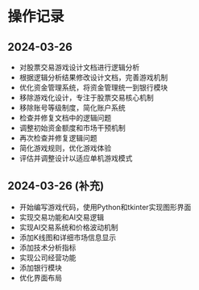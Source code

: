 # 操作记录

## 2024-03-26
- 对股票交易游戏设计文档进行逻辑分析
- 根据逻辑分析结果修改设计文档，完善游戏机制
- 优化资金管理系统，将资金管理统一到银行模块
- 移除游戏化设计，专注于股票交易核心机制
- 移除账号等级制度，简化账户系统
- 检查并修复文档中的逻辑问题
- 调整初始资金额度和市场干预机制
- 再次检查并修复逻辑问题
- 简化游戏规则，优化游戏体验
- 评估并调整设计以适应单机游戏模式

## 2024-03-26 (补充)
- 开始编写游戏代码，使用Python和tkinter实现图形界面
- 实现交易功能和AI交易逻辑
- 实现AI交易系统和价格波动机制
- 添加K线图和详细市场信息显示
- 添加技术分析指标
- 实现公司经营功能
- 添加银行模块
- 优化界面布局
